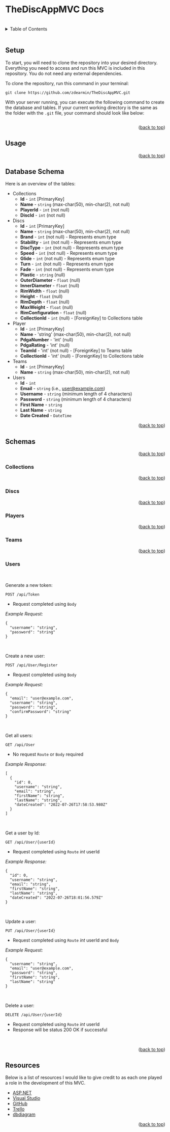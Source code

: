 <!-- HEADER -->
# TheDiscAppMVC Docs

<br/>
<!-- TABLE OF CONTENTS -->
<details>
  <summary>Table of Contents</summary>
  <ol>
    <li><a href="#creators">Creators</a></li>
    <li><a href="#setup">Setup</a></li>
    <li><a href="#usage">Usage</a></li>
    <li><a href="#database-schema">Database Schema</a></li>
    <li>
        <a href="#schemas">Schemas</a>
        <ul>
            <li><a href="#collections">Collections</a></li>
            <li><a href="#discs">Discs</a></li>
            <li><a href="#players">Players</a></li>
            <li><a href="#teams">Teams</a></li>
        </ul>
    </li>
    <li><a href="#resources">Resources</a></li>
  </ol>
</details>
<br/>

<!-- SETUP -->
## Setup
To start, you will need to clone the repository into your desired directory. Everything you need to access and run this MVC is included in this repository. You do not need any external dependencies.

To clone the repository, run this command in your terminal:
```
git clone https://github.com/zdearmin/TheDiscAppMVC.git
```


With your server running, you can execute the following command to create the database and tables. If your current working directory is the same as the folder with the `.git` file, your command should look like below:
```

```
<p align="right">(<a href="#top">back to top</a>)</p>

<!-- USAGE -->
## Usage

<p align="right">(<a href="#top">back to top</a>)</p>

<!-- DATABASE SCHEMA -->
## Database Schema
Here is an overview of the tables:
- Collections
    - **Id** - `int` [PrimaryKey]
    - **Name** - `string` (max-char(50), min-char(2), not null)
    - **PlayerId** - `int` (not null)
    - **DiscId** - `int` (not null)
- Discs
    - **Id** - `int` [PrimaryKey]
    - **Name** - `string` (max-char(50), min-char(2), not null)
    - **Brand** - `int` (not null) - Represents enum type
    - **Stability** - `int` (not null) - Represents enum type
    - **DiscType** - `int` (not null) - Represents enum type
    - **Speed** - `int` (not null) - Represents enum type
    - **Glide** - `int` (not null) - Represents enum type
    - **Turn** - `int` (not null) - Represents enum type
    - **Fade** - `int` (not null) - Represents enum type
    - **Plastic** - `string` (null)
    - **OuterDiameter** - `float` (null)
    - **InnerDiameter** - `float` (null)
    - **RimWidth** - `float` (null)
    - **Height** - `float` (null)
    - **RimDepth** - `float` (null)
    - **MaxWeight** - `float` (null)
    - **RimConfiguration** - `float` (null)
    - **CollectionId** - `int` (null) - [ForeignKey] to Collections table
- Player
    - **Id** - `int` [PrimaryKey]
    - **Name** - 'string' (max-char(50), min-char(2), not null)
    - **PdgaNumber** - 'int' (null)
    - **PdgaRating** - 'int' (null)
    - **TeamId** - 'int' (not null) - [ForeignKey] to Teams table
    - **CollectionId** - 'int' (null) - [ForeignKey] to Collections table
- Teams
    - **Id** - `int` [PrimaryKey]
    - **Name** - `string` (max-char(50), min-char(2), not null)
- Users
    - **Id** - `int`
    - **Email** - `string` (i.e., user@example.com)
    - **Username** - `string` (minimum length of 4 characters)
    - **Password** - `string` (minimum length of 4 characters)
    - **First Name** - `string`
    - **Last Name** - `string`
    - **Date Created** - `DateTime`

<p align="right">(<a href="#top">back to top</a>)</p>

<!-- SCHEMAS -->
## Schemas

<p align="right">(<a href="#top">back to top</a>)</p>

<!-- COLLECTIONS -->
### **Collections**

<p align="right">(<a href="#top">back to top</a>)</p>

<!-- DISCS -->
### **Discs**

<p align="right">(<a href="#top">back to top</a>)</p>

<!-- PLAYERS -->
### **Players**

<p align="right">(<a href="#top">back to top</a>)</p>

<!-- TEAMS -->
### **Teams**

<p align="right">(<a href="#top">back to top</a>)</p>

<!-- USERS -->
### **Users**

<br />

Generate a new token:

`POST /api/Token`
-  Request completed using `Body`

*Example Request:*
```
{
  "username": "string",
  "password": "string"
}
```

<br />

Create a new user:

`POST /api/User/Register`
-  Request completed using `Body`

*Example Request:*
```
{
  "email": "user@example.com",
  "username": "string",
  "password": "string",
  "confirmPassword": "string"
}
```

<br />

Get all users:

`GET /api/User`
- No request `Route` or `Body` required

*Example Response:*
```
[
  {
    "id": 0,
    "username": "string",
    "email": "string",
    "firstName": "string",
    "lastName": "string",
    "dateCreated": "2022-07-26T17:58:53.980Z"
  }
]
```

<br />

Get a user by Id:

`GET /api/User/{userId}`
- Request completed using `Route` *int* userId

*Example Response:*
```
{
  "id": 0,
  "username": "string",
  "email": "string",
  "firstName": "string",
  "lastName": "string",
  "dateCreated": "2022-07-26T18:01:56.579Z"
}
```

<br />

Update a user:

`PUT /api/User/{userId}`
- Request completed using `Route` *int* userId and `Body`

*Example Request:*
```
{
  "username": "string",
  "email": "user@example.com",
  "password": "string",
  "firstName": "string",
  "lastName": "string"
}
```

<br />

Delete a user:

`DELETE /api/User/{userId}`
- Request completed using `Route` *int* userId
- Response will be status 200 OK if successful

<br />

<p align="right">(<a href="#top">back to top</a>)</p>

<!-- RESOURCES -->
## Resources
Below is a list of resources I would like to give credit to as each one played a role in the development of this MVC.
- [ASP.NET](https://docs.microsoft.com/en-us/aspnet/core/?view=aspnetcore-6.0)
- [Visual Studio](https://visualstudio.microsoft.com/vs/)
- [GitHub](https://github.com/)
- [Trello](https://trello.com/)
- [dbdiagram](https://dbdiagram.io/home)
<p align="right">(<a href="#top">back to top</a>)</p>